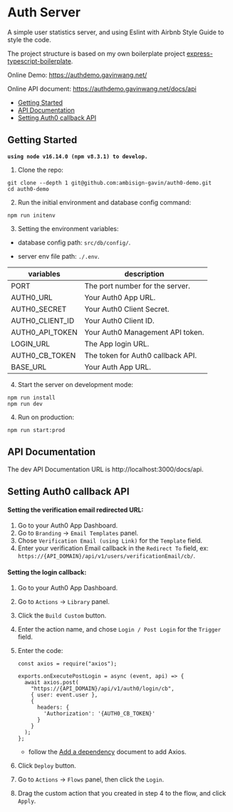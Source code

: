 # Auth Server

A simple user statistics server, and using Eslint with Airbnb Style Guide to style the code.

The project structure is based on my own boilerplate project [express-typescript-boilerplate](https://github.com/ambisign-gavin/express-typescript-boilerplate).

Online Demo: https://authdemo.gavinwang.net/

Online API document: https://authdemo.gavinwang.net/docs/api

* [Getting Started](#GettingStarted)
* [API Documentation](#APIDocumentation)
* [Setting Auth0 callback API](#auth0callback)

## Getting Started<a id="GettingStarted"></a>

**`using node v16.14.0 (npm v8.3.1) to develop.`**

1. Clone the repo:

```
git clone --depth 1 git@github.com:ambisign-gavin/auth0-demo.git
cd auth0-demo
```

2. Run the initial environment and database config command: 

```
npm run initenv
```

3. Setting the environment variables:
  
  * database config path: `src/db/config/`.

  * server env file path: `./.env`.

  | variables | description |
  | --- | --- |
  | PORT | The port number for the server. |
  | AUTH0_URL | Your Auth0 App URL. |
  | AUTH0_SECRET | Your Auth0 Client Secret. |
  | AUTH0_CLIENT_ID | Your Auth0 Client ID. |
  | AUTH0_API_TOKEN | Your Auth0 Management API token. |
  | LOGIN_URL | The App login URL. |
  | AUTH0_CB_TOKEN | The token for Auth0 callback API. |
  | BASE_URL | Your Auth App URL. |

4. Start the server on development mode:

```
npm run install
npm run dev
```

4. Run on production:

```
npm run start:prod
```

## API Documentation<a id='APIDocumentation'></a>

The dev API Documentation URL is http://localhost:3000/docs/api.

## Setting Auth0 callback API<a id='auth0callback'></a>

#### Setting the verification email redirected URL:

  1. Go to your Auth0 App Dashboard.
  2. Go to `Branding` -> `Email Templates` panel.
  3. Chose `Verification Email (using Link)` for the `Template` field.
  4. Enter your verification Email callback in the `Redirect To` field, ex: `https://{API_DOMAIN}/api/v1/users/verificationEmail/cb/`.

#### Setting the login callback:

  1. Go to your Auth0 App Dashboard.
  2. Go to `Actions` -> `Library` panel.
  3. Click the `Build Custom` button.
  4. Enter the action name, and chose `Login / Post Login` for the `Trigger` field.
  5. Enter the code:

      ```
      const axios = require("axios");

      exports.onExecutePostLogin = async (event, api) => {
        await axios.post(
          "https://{API_DOMAIN}/api/v1/auth0/login/cb", 
          { user: event.user },
          {
            headers: {
              'Authorization': '{AUTH0_CB_TOKEN}'
            }
          }
        );
      };
      ```
      * follow the [Add a dependency](https://auth0.com/docs/customize/actions/write-your-first-action#add-a-dependency) document to add Axios.
  6. Click `Deploy` button.
  7. Go to `Actions` -> `Flows` panel, then click the `Login`.
  8. Drag the custom action that you created in step 4 to the flow, and click `Apply`.

